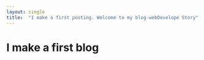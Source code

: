 ```yaml
---
layout: single
title:  "I make a first posting. Welcome to my blog-webDevelope Story"
---
```


# I make a first blog

